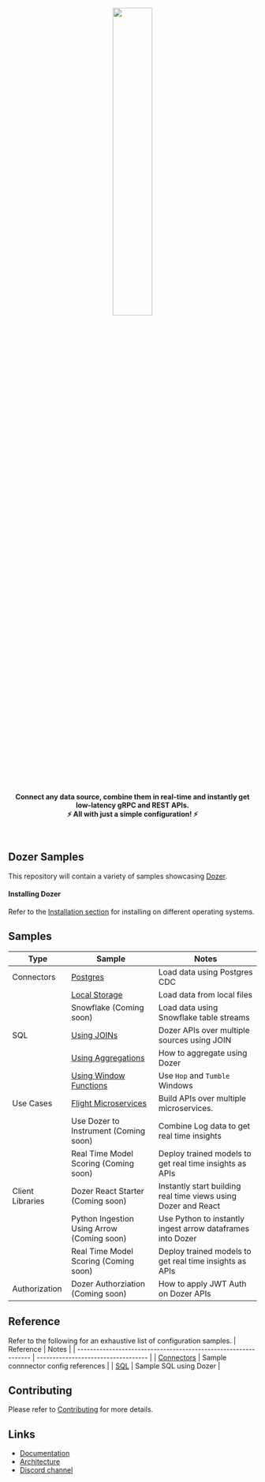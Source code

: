 <div align="center">
    <a target="_blank" href="https://getdozer.io/">
        <br><img src="https://dozer-assets.s3.ap-southeast-1.amazonaws.com/logo-blue.svg" width=40%><br>
    </a>
</div>

<p align="center">
    <br />
    <b>
    Connect any data source, combine them in real-time and instantly get low-latency gRPC and REST APIs.<br>
    ⚡ All with just a simple configuration! ⚡️
    </b>
</p>
<br />

## Dozer Samples

This repository will contain a variety of samples showcasing [Dozer](https://github.com/getdozer/dozer).

#### Installing Dozer

Refer to the [Installation section](https://getdozer.io/docs/installation) for installing on different operating systems.

## Samples

| Type             | Sample                                           | Notes                                                          |
| ---------------- | ------------------------------------------------ | -------------------------------------------------------------- |
| Connectors       | [Postgres](./connectors/postgres)                | Load data using Postgres CDC                                   |
|                  | [Local Storage](./connectors/local-storage)      | Load data from local files                                     |
|                  | Snowflake (Coming soon)                          | Load data using Snowflake table streams                        |
| SQL              | [Using JOINs](./sql/join)                        | Dozer APIs over multiple sources using JOIN                    |
|                  | [Using Aggregations](./sql/aggregations)         | How to aggregate using Dozer                                   |
|                  | [Using Window Functions](./sql/window-functions) | Use `Hop` and `Tumble` Windows                                 |
| Use Cases        | [Flight Microservices](./usecases/pg-flights)    | Build APIs over multiple microservices.                        |
|                  | Use Dozer to Instrument (Coming soon)            | Combine Log data to get real time insights                     |
|                  | Real Time Model Scoring (Coming soon)            | Deploy trained models to get real time insights as APIs        |
| Client Libraries | Dozer React Starter (Coming soon)                | Instantly start building real time views using Dozer and React |
|                  | Python Ingestion Using Arrow (Coming soon)       | Use Python to instantly ingest arrow dataframes into Dozer     |
|                  | Real Time Model Scoring (Coming soon)            | Deploy trained models to get real time insights as APIs        |
| Authorization    | Dozer Authorziation (Coming soon)                | How to apply JWT Auth on Dozer APIs                            |



## Reference

Refer to the following for an exhaustive list of configuration samples.
| Reference                                                       | Notes                               |
| --------------------------------------------------------------- | ----------------------------------- |
| [Connectors](https://getdozer.io/docs/configuration/connectors) | Sample connnector config references |
| [SQL](https://getdozer.io/docs/sql/introduction)                | Sample SQL using Dozer              |


## Contributing
Please refer to [Contributing](https://getdozer.io/docs/contributing/overview) for more details.


## Links

- [Documentation](https://getdozer.io/docs/dozer/)
- [Architecture](https://getdozer.io/docs/dozer/architecture)
- [Discord channel](https://discord.gg/3eWXBgJaEQ)

